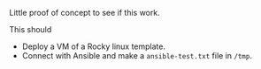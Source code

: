 Little proof of concept to see if this work.

This should
* Deploy a VM of a Rocky linux template.
* Connect with Ansible and make a `ansible-test.txt` file in `/tmp`.